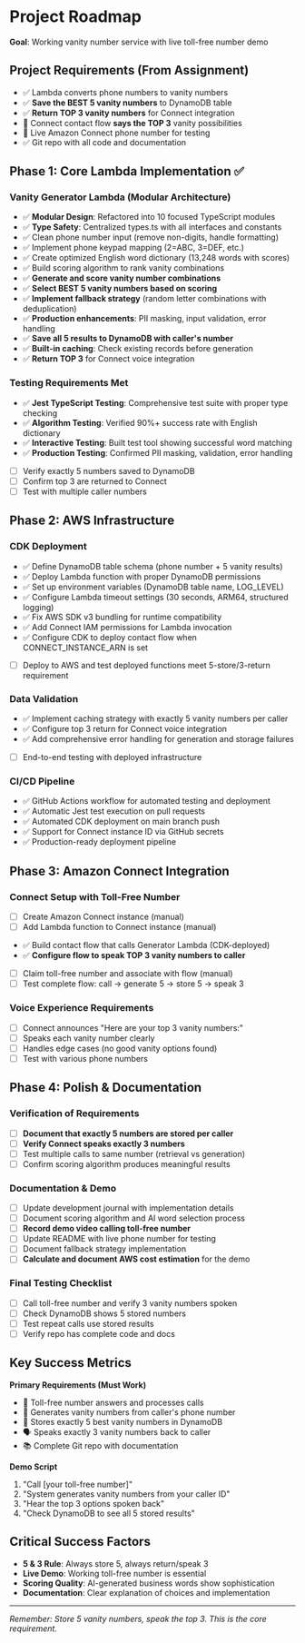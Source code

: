 # Project Roadmap

**Goal**: Working vanity number service with live toll-free number demo

## Project Requirements (From Assignment)
- ✅ Lambda converts phone numbers to vanity numbers
- ✅ **Save the BEST 5 vanity numbers** to DynamoDB table
- ✅ **Return TOP 3 vanity numbers** for Connect integration
- 🔄 Connect contact flow **says the TOP 3** vanity possibilities
- 🔄 Live Amazon Connect phone number for testing
- ✅ Git repo with all code and documentation

## Phase 1: Core Lambda Implementation ✅

### Vanity Generator Lambda (Modular Architecture)
- ✅ **Modular Design**: Refactored into 10 focused TypeScript modules
- ✅ **Type Safety**: Centralized types.ts with all interfaces and constants
- ✅ Clean phone number input (remove non-digits, handle formatting)
- ✅ Implement phone keypad mapping (2=ABC, 3=DEF, etc.)
- ✅ Create optimized English word dictionary (13,248 words with scores)
- ✅ Build scoring algorithm to rank vanity combinations
- ✅ **Generate and score vanity number combinations**
- ✅ **Select BEST 5 vanity numbers based on scoring**
- ✅ **Implement fallback strategy** (random letter combinations with deduplication)
- ✅ **Production enhancements**: PII masking, input validation, error handling
- ✅ **Save all 5 results to DynamoDB with caller's number**
- ✅ **Built-in caching**: Check existing records before generation
- ✅ **Return TOP 3** for Connect voice integration

### Testing Requirements Met
- ✅ **Jest TypeScript Testing**: Comprehensive test suite with proper type checking
- ✅ **Algorithm Testing**: Verified 90%+ success rate with English dictionary
- ✅ **Interactive Testing**: Built test tool showing successful word matching
- ✅ **Production Testing**: Confirmed PII masking, validation, error handling
- [ ] Verify exactly 5 numbers saved to DynamoDB
- [ ] Confirm top 3 are returned to Connect
- [ ] Test with multiple caller numbers

## Phase 2: AWS Infrastructure

### CDK Deployment
- ✅ Define DynamoDB table schema (phone number + 5 vanity results)
- ✅ Deploy Lambda function with proper DynamoDB permissions
- ✅ Set up environment variables (DynamoDB table name, LOG_LEVEL)
- ✅ Configure Lambda timeout settings (30 seconds, ARM64, structured logging)
- ✅ Fix AWS SDK v3 bundling for runtime compatibility
- ✅ Add Connect IAM permissions for Lambda invocation
- ✅ Configure CDK to deploy contact flow when CONNECT_INSTANCE_ARN is set
- [ ] Deploy to AWS and test deployed functions meet 5-store/3-return requirement

### Data Validation
- ✅ Implement caching strategy with exactly 5 vanity numbers per caller
- ✅ Configure top 3 return for Connect voice integration
- ✅ Add comprehensive error handling for generation and storage failures
- [ ] End-to-end testing with deployed infrastructure

### CI/CD Pipeline
- ✅ GitHub Actions workflow for automated testing and deployment
- ✅ Automatic Jest test execution on pull requests
- ✅ Automated CDK deployment on main branch push
- ✅ Support for Connect instance ID via GitHub secrets
- ✅ Production-ready deployment pipeline

## Phase 3: Amazon Connect Integration

### Connect Setup with Toll-Free Number
- [ ] Create Amazon Connect instance (manual)
- [ ] Add Lambda function to Connect instance (manual)
- ✅ Build contact flow that calls Generator Lambda (CDK-deployed)
- ✅ **Configure flow to speak TOP 3 vanity numbers to caller**
- [ ] Claim toll-free number and associate with flow (manual)
- [ ] Test complete flow: call → generate 5 → store 5 → speak 3

### Voice Experience Requirements
- [ ] Connect announces "Here are your top 3 vanity numbers:"
- [ ] Speaks each vanity number clearly
- [ ] Handles edge cases (no good vanity options found)
- [ ] Test with various phone numbers

## Phase 4: Polish & Documentation

### Verification of Requirements
- [ ] **Document that exactly 5 numbers are stored per caller**
- [ ] **Verify Connect speaks exactly 3 numbers**
- [ ] Test multiple calls to same number (retrieval vs generation)
- [ ] Confirm scoring algorithm produces meaningful results

### Documentation & Demo
- [ ] Update development journal with implementation details
- [ ] Document scoring algorithm and AI word selection process
- [ ] **Record demo video calling toll-free number**
- [ ] Update README with live phone number for testing
- [ ] Document fallback strategy implementation
- [ ] **Calculate and document AWS cost estimation** for the demo

### Final Testing Checklist
- [ ] Call toll-free number and verify 3 vanity numbers spoken
- [ ] Check DynamoDB shows 5 stored numbers
- [ ] Test repeat calls use stored results
- [ ] Verify repo has complete code and docs

## Key Success Metrics

**Primary Requirements (Must Work)**
- 📱 Toll-free number answers and processes calls
- 🔢 Generates vanity numbers from caller's phone number
- 💾 Stores exactly 5 best vanity numbers in DynamoDB
- 🗣️ Speaks exactly 3 vanity numbers back to caller
- 📚 Complete Git repo with documentation

**Demo Script**
1. "Call [your toll-free number]"
2. "System generates vanity numbers from your caller ID"
3. "Hear the top 3 options spoken back"
4. "Check DynamoDB to see all 5 stored results"

## Critical Success Factors

- **5 & 3 Rule**: Always store 5, always return/speak 3
- **Live Demo**: Working toll-free number is essential
- **Scoring Quality**: AI-generated business words show sophistication
- **Documentation**: Clear explanation of choices and implementation

---

*Remember: Store 5 vanity numbers, speak the top 3. This is the core requirement.*